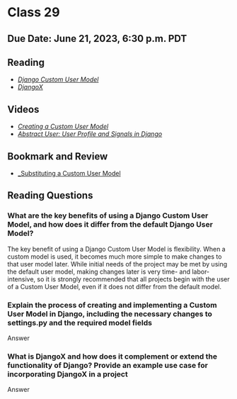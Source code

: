 # Class 29

## Due Date: June 21, 2023, 6:30 p.m. PDT

## Reading

- [_Django Custom User Model_](https://learndjango.com/tutorials/django-custom-user-model)
- [_DjangoX_](https://github.com/wsvincent/djangox)

## Videos

- [_Creating a Custom User Model_](https://www.youtube.com/watch?v=eCeRC7E8Z7Y&t=59s)
- [_Abstract User: User Profile and Signals in Django_](https://www.youtube.com/watch?v=EudKs1HPUfE)

## Bookmark and Review

- [_Substituting a Custom User Model](https://docs.djangoproject.com/en/3.0/topics/auth/customizing/#auth-custom-user)

## Reading Questions

### What are the key benefits of using a Django Custom User Model, and how does it differ from the default Django User Model?

The key benefit of using a Django Custom User Model is flexibility. When a custom model is used, it becomes much
more simple to make changes to that user model later. While initial needs of the project may be met by using
the default user model, making changes later is very time- and labor-intensive, so it is strongly recommended
that all projects begin with the user of a Custom User Model, even if it does not differ from the default model.

### Explain the process of creating and implementing a Custom User Model in Django, including the necessary changes to settings.py and the required model fields

Answer

### What is DjangoX and how does it complement or extend the functionality of Django? Provide an example use case for incorporating DjangoX in a project

Answer
